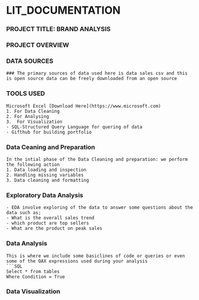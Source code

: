 # LIT_DOCUMENTATION

### PROJECT TITLE: BRAND ANALYSIS

### PROJECT OVERVIEW

### DATA SOURCES
```
### The primary sources of data used here is data sales csv and this is open source data can be freely downloaded from an open source
```
### TOOLS USED
```
Microsoft Excel [Download Here](https://www.microsoft.com)
1. For Data Cleaning
2. For Analysing
3.  For Visualization
- SQL-Structured Query Language for quering of data
- Gifthub for building portfolio
```
### Data Ceaning and Preparation
```
In the intial phase of the Data Cleaning and preparation: we perform the following action
1. Data loading and inspection
2. Handling missing variables
3. Data cleaning and formatting
```
### Exploratory Data Analysis
```
- EDA involve exploring of the data to answer some questions about the data such as;
- What is the overall sales trend
- which product are top sellers
- What are the product on peak sales
```
  ### Data Analysis
  ```
  This is where we include some basiclines of code or queries or even some of the OAX expressions used during your analysis
  ```SQL
  Select * from tables
  Where Condition = True
  ```
  ### Data Visualization
    
